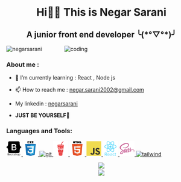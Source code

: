 <h1 align="center">Hi🙋‍♀️ This is Negar Sarani</h1>
<h2 align="center">A junior front end developer ╰(*°▽°*)╯</h2>

<img align="right" alt="coding" width="350" src="https://cdn.dribbble.com/users/11834937/screenshots/18440710/media/f95608921737c01be89fd64a66827ac7.gif">

<p align="left"> <img src="https://komarev.com/ghpvc/?username=negarsarani&label=Profile%20views&color=0e75b6&style=flat" alt="negarsarani" /> </p>
<h3> About me :</h3>

- 🌱 I’m currently learning : React , Node js

- 📫 How to reach me : negar.sarani2002@gmail.com
-  My linkedin :  <a href="https://linkedin.com/in/negarsarani" target="blank">negarsarani</a>

- **JUST BE YOURSELF🤍**

<!-- <h3 align="left">Connect with me:</h3>
<p align="left">
</p>
 -->
<h3 align="left">Languages and Tools:</h3>
<p align="left"> <a href="https://getbootstrap.com" target="_blank" rel="noreferrer"> <img src="https://raw.githubusercontent.com/devicons/devicon/master/icons/bootstrap/bootstrap-plain-wordmark.svg" alt="bootstrap" width="40" height="40"/> </a> <a href="https://www.w3schools.com/css/" target="_blank" rel="noreferrer"> <img src="https://raw.githubusercontent.com/devicons/devicon/master/icons/css3/css3-original-wordmark.svg" alt="css3" width="40" height="40"/> </a> <a href="https://git-scm.com/" target="_blank" rel="noreferrer"> <img src="https://www.vectorlogo.zone/logos/git-scm/git-scm-icon.svg" alt="git" width="40" height="40"/> </a> <a href="https://gulpjs.com" target="_blank" rel="noreferrer"> <img src="https://raw.githubusercontent.com/devicons/devicon/master/icons/gulp/gulp-plain.svg" alt="gulp" width="40" height="40"/> </a> <a href="https://www.w3.org/html/" target="_blank" rel="noreferrer"> <img src="https://raw.githubusercontent.com/devicons/devicon/master/icons/html5/html5-original-wordmark.svg" alt="html5" width="40" height="40"/> </a> <a href="https://developer.mozilla.org/en-US/docs/Web/JavaScript" target="_blank" rel="noreferrer"> <img src="https://raw.githubusercontent.com/devicons/devicon/master/icons/javascript/javascript-original.svg" alt="javascript" width="40" height="40"/> </a> <a href="https://reactjs.org/" target="_blank" rel="noreferrer"> <img src="https://raw.githubusercontent.com/devicons/devicon/master/icons/react/react-original-wordmark.svg" alt="react" width="40" height="40"/> </a> <a href="https://sass-lang.com" target="_blank" rel="noreferrer"> <img src="https://raw.githubusercontent.com/devicons/devicon/master/icons/sass/sass-original.svg" alt="sass" width="40" height="40"/> </a> <a href="https://tailwindcss.com/" target="_blank" rel="noreferrer"> <img src="https://www.vectorlogo.zone/logos/tailwindcss/tailwindcss-icon.svg" alt="tailwind" width="40" height="40"/> </a> </p>

<div align="center">
  <a href="">
    <img src='https://github-readme-stats.vercel.app/api?username=negarsarani&theme=tokyonight&hide_border=true&include_all_commits=false&count_private=true'>
  </a>
  <br/>
  <a href="">
    <img src='https://github-readme-stats.vercel.app/api/top-langs/?username=negarsarani&theme=tokyonight&hide_border=true&include_all_commits=false&count_private=true&layout=compact'>
  </a>
</div>
